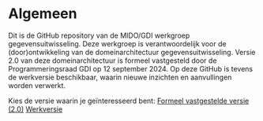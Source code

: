 # Algemeen
Dit is de GitHub repository van de MIDO/GDI werkgroep gegevensuitwisseling. Deze werkgroep is verantwoordelijk voor de (door)ontwikkeling van de domeinarchitectuur gegevensuitwisseling. Versie 2.0 van deze domeinarchitectuur is formeel vastgesteld door de Programmeringsraad GDI op 12 september 2024. Op deze GitHub is tevens de werkversie beschikbaar, waarin nieuwe inzichten en aanvullingen worden verwerkt.

Kies de versie waarin je geïnteresseerd bent:
<a href="2.0/README.md">Formeel vastgestelde versie (2.0)</a>
<a href="werkversie.md">Werkversie</a> 